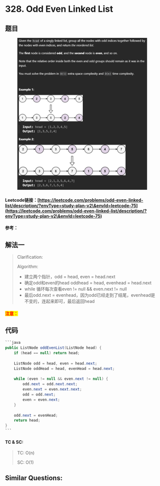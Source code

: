 # 328. Odd Even Linked List

## 题目

<figure><img src="../../.gitbook/assets/image (1) (1) (1) (1) (1) (1) (1) (1) (1) (1) (1) (1) (1) (1) (1) (1) (1).png" alt=""><figcaption></figcaption></figure>

#### Leetcode链接：[https://leetcode.com/problems/odd-even-linked-list/description/?envType=study-plan-v2\&envId=leetcode-75](https://leetcode.com/problems/odd-even-linked-list/description/?envType=study-plan-v2\&envId=leetcode-75)

#### 参考：

## 解法一

> Clarification:&#x20;
>
> Algorithm:&#x20;
>
> * 建立两个指针，odd = head, even = head.next
> * 确定odd和even的head oddhead = head, evenhead = head.next
> * while 循环每次查看even != null && even.next != null
> * 最后odd.next = evenhead，因为odd已经走到了结尾，evenhead是不变的，连起来即可，最后返回head

#### <mark style="color:red;">注意：</mark>

## 代码

````java
```java
public ListNode oddEvenList(ListNode head) {
    if (head == null) return head;

    ListNode odd = head, even = head.next;
    ListNode oddHead = head, evenHead = head.next;

    while (even != null && even.next != null) {
        odd.next = odd.next.next;
        even.next = even.next.next;
        odd = odd.next;
        even = even.next;
    }

    odd.next = evenHead;
    return head;
}
```
````

#### TC & SC:&#x20;

> TC: O(n)
>
> SC: O(1)

## **Similar Questions:**&#x20;
